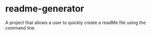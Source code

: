 # readme-generator
A project that allows a user to quickly create a readMe file using the command line.
